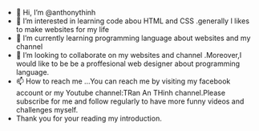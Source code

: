 - 👋 Hi, I’m @anthonythinh
- 👀 I’m interested in learning code abou HTML and CSS .generally I likes to make websites for my life
- 🌱 I’m currently learning programming language about websites and my channel
- 💞️ I’m looking to collaborate on my websites and channel .Moreover,I would like to be be a proffesional web designer about programming language.
- 📫 How to reach me ...You can reach me by visiting my facebook account or my Youtube channel:TRan An THinh channel.Please subscribe for me and follow regularly to have more funny videos and challenges myself.
- Thank you for your reading my introduction.

<!---
anthonythinh/anthonythinh is a ✨ special ✨ repository because its `README.md` (this file) appears on your GitHub profile.
You can click the Preview link to take a look at your changes.
--->
